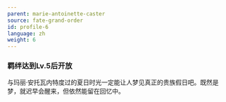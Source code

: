 ```yaml
---
parent: marie-antoinette-caster
source: fate-grand-order
id: profile-6
language: zh
weight: 6
---
```


### 羁绊达到Lv.5后开放

与玛丽·安托瓦内特度过的夏日时光一定能让人梦见真正的贵族假日吧。既然是梦，就迟早会醒来，但依然能留在回忆中。
